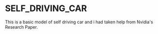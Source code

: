 # SELF_DRIVING_CAR
This is a basic model of self driving car and i had taken help from Nvidia's Research Paper.
